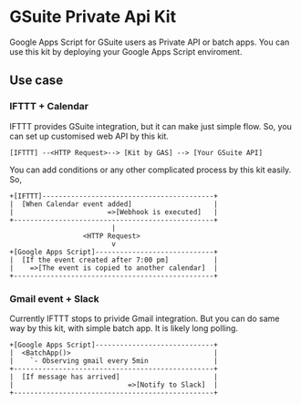 # GSuite Private Api Kit
Google Apps Script for GSuite users as Private API or batch apps.
You can use this kit by deploying your Google Apps Script enviroment.

## Use case
### IFTTT + Calendar
IFTTT provides GSuite integration, but it can make just simple flow.
So, you can set up customised web API by this kit.

```
[IFTTT] --<HTTP Request>--> [Kit by GAS] --> [Your GSuite API]
```

You can add conditions or any other complicated process by this kit easily.
So, 
```
+[IFTTT]------------------------------------------+
|  [When Calendar event added]                    |
|                       =>[Webhook is executed]   |
+-------------------------------------------------+
                         |
                  <HTTP Request>
                         v
+[Google Apps Script]-----------------------------+
|  [If the event created after 7:00 pm]           |
|    =>[The event is copied to another calendar]  |
+-------------------------------------------------+
```

### Gmail event + Slack
Currently IFTTT stops to privide Gmail integration.
But you can do same way by this kit, with simple batch app.
It is likely long polling.
```
+[Google Apps Script]-----------------------------+
|  <BatchApp()>                                   |
|    `- Observing gmail every 5min                |
+-------------------------------------------------+
|  [If message has arrived]                       |
|                            =>[Notify to Slack]  |
+-------------------------------------------------+
```


